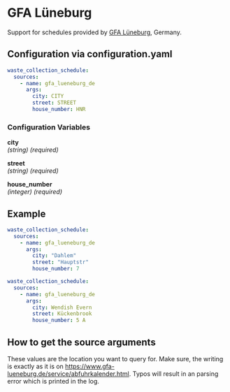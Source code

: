 # GFA Lüneburg

Support for schedules provided by [GFA Lüneburg](https://www.gfa-lueneburg.de/service/abfuhrkalender.html), Germany.

## Configuration via configuration.yaml

```yaml
waste_collection_schedule:
  sources:
    - name: gfa_lueneburg_de
      args:
        city: CITY
        street: STREET
        house_number: HNR
```

### Configuration Variables

**city**  
_(string) (required)_

**street**  
_(string) (required)_

**house_number**  
_(integer) (required)_

## Example

```yaml
waste_collection_schedule:
  sources:
    - name: gfa_lueneburg_de
      args:
        city: "Dahlem"
        street: "Hauptstr"
        house_number: 7
```

```yaml
waste_collection_schedule:
  sources:
    - name: gfa_lueneburg_de
      args:
        city: Wendish Evern
        street: Kückenbrook
        house_number: 5 A
```

## How to get the source arguments

These values are the location you want to query for. Make sure, the writing is exactly as it is on <https://www.gfa-lueneburg.de/service/abfuhrkalender.html>. Typos will result in an parsing error which is printed in the log.
